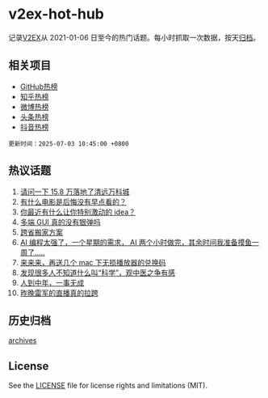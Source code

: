 # v2ex-hot-hub

 记录[V2EX](https://www.v2ex.com/)从 2021-01-06 日至今的热门话题。每小时抓取一次数据，按天[归档](archives)。
 
 ## 相关项目

- [GitHub热榜](https://github.com/lonnyzhang423/github-hot-hub)
- [知乎热榜](https://github.com/lonnyzhang423/zhihu-hot-hub)
- [微博热榜](https://github.com/lonnyzhang423/weibo-hot-hub)
- [头条热榜](https://github.com/lonnyzhang423/toutiao-hot-hub)
- [抖音热榜](https://github.com/lonnyzhang423/douyin-hot-hub)


 `更新时间：2025-07-03 10:45:00 +0800`

## 热议话题

1. [请问一下 15.8 万落地了清远万科城](https://www.v2ex.com/t/1142503)
1. [有什么电影是后悔没有早点看的？](https://www.v2ex.com/t/1142472)
1. [你最近有什么让你特别激动的 idea？](https://www.v2ex.com/t/1142515)
1. [多端 GUI 真的没有银弹吗](https://www.v2ex.com/t/1142560)
1. [跨省搬家方案](https://www.v2ex.com/t/1142488)
1. [AI 编程太强了，一个星期的需求， AI 两个小时做完，其余时间我准备摸鱼一周了.....](https://www.v2ex.com/t/1142524)
1. [来来来，再送几个 mac 下无损播放器的兑换码](https://www.v2ex.com/t/1142548)
1. [发现很多人不知道什么叫“科学”，观中医之争有感](https://www.v2ex.com/t/1142663)
1. [人到中年，一事无成](https://www.v2ex.com/t/1142450)
1. [昨晚雷军的直播真的拉跨](https://www.v2ex.com/t/1142657)

## 历史归档

[archives](archives)

## License

See the [LICENSE](LICENSE) file for license rights and limitations (MIT).
